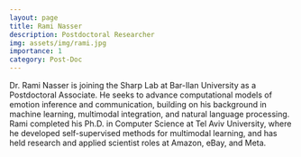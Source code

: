 ```yaml
---
layout: page
title: Rami Nasser
description: Postdoctoral Researcher
img: assets/img/rami.jpg
importance: 1
category: Post-Doc
---
```


<p> Dr. Rami Nasser is joining the Sharp Lab at Bar-Ilan University as a Postdoctoral Associate. He seeks to advance computational models of emotion inference and communication, building on his background in machine learning, multimodal integration, and natural language processing. Rami completed his Ph.D. in Computer Science at Tel Aviv University, where he developed self-supervised methods for multimodal learning, and has held research and applied scientist roles at Amazon, eBay, and Meta. </p>

